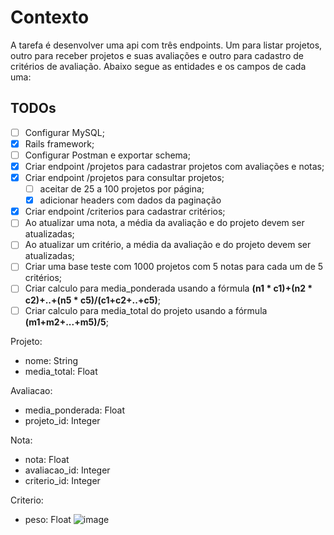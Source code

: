 # Contexto
A tarefa é desenvolver uma api com três endpoints. Um para listar projetos, outro para receber projetos e suas avaliações e outro para cadastro de critérios de avaliação. Abaixo segue as entidades e os campos de cada uma:

## TODOs

- [ ] Configurar MySQL;
- [x] Rails framework;
- [ ] Configurar Postman e exportar schema;
- [x] Criar endpoint /projetos para cadastrar projetos com avaliações e notas;
- [x] Criar endpoint /projetos para consultar projetos;
  - [ ] aceitar de 25 a 100 projetos por página;
  - [x] adicionar headers com dados da paginação
- [x] Criar endpoint /criterios para cadastrar critérios;
- [ ] Ao atualizar uma nota, a média da avaliação e do projeto devem ser atualizadas;
- [ ] Ao atualizar um critério, a média da avaliação e do projeto devem ser atualizadas;
- [ ] Criar uma base teste com 1000 projetos com 5 notas para cada um de 5 critérios;
- [ ] Criar calculo para media_ponderada usando a fórmula  **(n1 * c1)+(n2 * c2)+..+(n5 * c5)/(c1+c2+..+c5)**;
- [ ] Criar calculo para media_total do projeto usando a fórmula **(m1+m2+...+m5)/5**;

Projeto:
- nome: String
- media_total: Float

Avaliacao:
- media_ponderada: Float
- projeto_id: Integer

Nota:
- nota: Float
- avaliacao_id: Integer
- criterio_id: Integer

Criterio:
- peso: Float
![image](https://github.com/fagnerpereira/prosas-project/assets/4353880/e334818f-2773-4695-838f-b8fc455ea12f)
